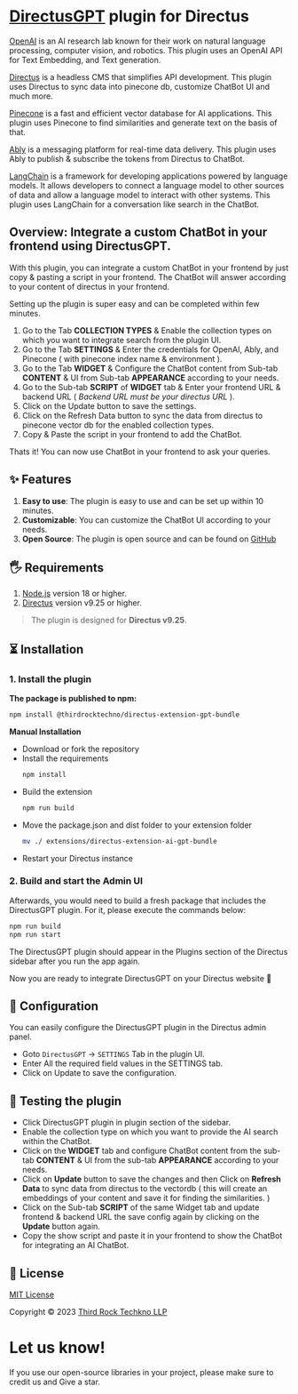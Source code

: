 # [DirectusGPT](https://directus.io/) plugin for Directus

[OpenAI](https://openai.com/) is an AI research lab known for their work on natural language processing, computer vision, and robotics. This plugin uses an OpenAI API for Text Embedding, and Text generation.

[Directus](https://directus.io/) is a headless CMS that simplifies API development. This plugin uses Directus to sync data into pinecone db, customize ChatBot UI and much more.

[Pinecone](https://www.pinecone.io/) is a fast and efficient vector database for AI applications. This plugin uses Pinecone to find similarities and generate text on the basis of that.

[Ably](https://ably.com/) is a messaging platform for real-time data delivery. This plugin uses Ably to publish & subscribe the tokens from Directus to ChatBot.

[LangChain](https://js.langchain.com/) is a framework for developing applications powered by language models. It allows developers to connect a language model to other sources of data and allow a language model to interact with other systems. This plugin uses LangChain for a conversation like search in the ChatBot.

## Overview: Integrate a custom ChatBot in your frontend using DirectusGPT.

With this plugin, you can integrate a custom ChatBot in your frontend by just copy & pasting a script in your frontend. The ChatBot will answer according to your content of directus in your frontend.

Setting up the plugin is super easy and can be completed within few minutes.

1. Go to the Tab **COLLECTION TYPES** & Enable the collection types on which you want to integrate search from the plugin UI.
2. Go to the Tab **SETTINGS** & Enter the credentials for OpenAI, Ably, and Pinecone ( with pinecone index name & environment ).
3. Go to the Tab **WIDGET** & Configure the ChatBot content from Sub-tab **CONTENT** & UI from Sub-tab **APPEARANCE** according to your needs.
4. Go to the Sub-tab **SCRIPT** of **WIDGET** tab & Enter your frontend URL & backend URL ( _Backend URL must be your directus URL_ ).
5. Click on the Update button to save the settings.
6. Click on the Refresh Data button to sync the data from directus to pinecone vector db for the enabled collection types.
7. Copy & Paste the script in your frontend to add the ChatBot.

Thats it! You can now use ChatBot in your frontend to ask your queries.

## ✨ Features

1. **Easy to use**: The plugin is easy to use and can be set up within 10 minutes.
1. **Customizable**: You can customize the ChatBot UI according to your needs.
1. **Open Source**: The plugin is open source and can be found on [GitHub](https://github.com/thirdrocktechno/directus-extension-chatgpt)

## 🖐 Requirements

1. [Node.js](https://nodejs.org/en/) version 18 or higher.
1. [Directus](https://directus.io/) version v9.25 or higher.

> The plugin is designed for **Directus v9.25**.

## ⏳ Installation

### 1. Install the plugin

**The package is published to npm:**

```bash
npm install @thirdrocktechno/directus-extension-gpt-bundle
```

**Manual Installation**

- Download or fork the repository
- Install the requirements
  ```bash
  npm install
  ```
- Build the extension
  ```bash
  npm run build
  ```
- Move the package.json and dist folder to your extension folder
  ```bash
  mv ./ extensions/directus-extension-ai-gpt-bundle
  ```
- Restart your Directus instance

### 2. Build and start the Admin UI

Afterwards, you would need to build a fresh package that includes the DirectusGPT plugin. For it, please execute the commands below:

<!-- build the admin UI -->

```bash
npm run build
npm run start
```

The DirectusGPT plugin should appear in the Plugins section of the Directus sidebar after you run the app again.

Now you are ready to integrate DirectusGPT on your Directus website 🎉

## 🔧 Configuration

You can easily configure the DirectusGPT plugin in the Directus admin panel.

- Goto `DirectusGPT` -> `SETTINGS` Tab in the plugin UI.
- Enter All the required field values in the SETTINGS tab.
- Click on Update to save the configuration.

## 📖 Testing the plugin

- Click DirectusGPT plugin in plugin section of the sidebar.
- Enable the collection type on which you want to provide the AI search within the ChatBot.
- Click on the **WIDGET** tab and configure ChatBot content from the sub-tab **CONTENT** & UI from the sub-tab **APPEARANCE** according to your needs.
- Click on **Update** button to save the changes and then Click on **Refresh Data** to sync data from directus to the vectordb ( this will create an embeddings of your content and save it for finding the similarities. )
- Click on the Sub-tab **SCRIPT** of the same Widget tab and update frontend & backend URL the save config again by clicking on the **Update** button again.
- Copy the show script and paste it in your frontend to show the ChatBot for integrating an AI ChatBot.

## 📝 License

[MIT License](LICENSE.md)

Copyright © 2023 [Third Rock Techkno LLP](https://www.thirdrocktechkno.com/)

# Let us know!

If you use our open-source libraries in your project, please make sure to credit us and Give a star.
